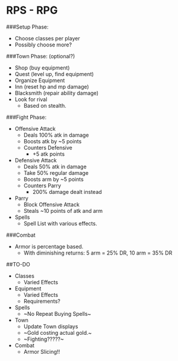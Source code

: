 RPS - RPG
======================

###Setup Phase:
  - Choose classes per player
  - Possibly choose more?

###Town Phase: (optional?)
  - Shop (buy equipment)
  - Quest (level up, find equipment)
  - Organize Equipment
  - Inn (reset hp and mp damage)
  - Blacksmith (repair ability damage)
  - Look for rival
    - Based on stealth.

###Fight Phase:
  - Offensive Attack
    - Deals 100% atk in damage
    - Boosts atk by ~5 points
    - Counters Defensive
      - +5 atk points
  - Defensive Attack
    - Deals 50% atk in damage
    - Take 50% regular damage
    - Boosts arm by ~5 points
    - Counters Parry
      - 200% damage dealt instead
  - Parry
    - Block Offensive Attack
    - Steals ~10 points of atk and arm
  - Spells
    - Spell List with various effects.

###Combat
  - Armor is percentage based.
    - With diminishing returns: 5 arm = 25% DR, 10 arm = 35% DR


##TO-DO

  - Classes
    - Varied Effects
  - Equipment
    - Varied Effects
    - Requirements?
  - Spells
    - ~No Repeat Buying Spells~
  - Town
    - Update Town displays
    - ~Gold costing actual gold.~
    - ~Fighting?????~
  - Combat
    - Armor Slicing!!
